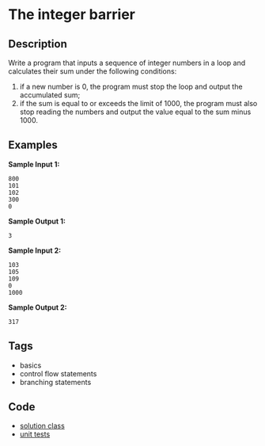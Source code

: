 # The integer barrier

## Description
Write a program that inputs a sequence of integer numbers in a loop and calculates their sum under the following conditions:

1. if a new number is 0, the program must stop the loop and output the accumulated sum;
2. if the sum is equal to or exceeds the limit of 1000, the program must also stop reading the numbers and output the value equal to the sum minus 1000.

## Examples
**Sample Input 1:**
```console
800
101
102
300
0
```

**Sample Output 1:**
```console
3
```

**Sample Input 2:**
```console
103
105
109
0
1000
```

**Sample Output 2:**
```console
317
```

## Tags
- basics
- control flow statements
- branching statements

## Code
- [solution class](./src/main/java/Solution.java)
- [unit tests](./src/test/java/SomeParamTest.java)